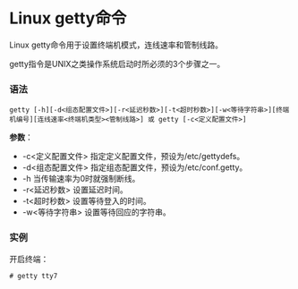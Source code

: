 
# Linux getty命令



Linux getty命令用于设置终端机模式，连线速率和管制线路。

getty指令是UNIX之类操作系统启动时所必须的3个步骤之一。

### 语法

```
getty [-h][-d<组态配置文件>][-r<延迟秒数>][-t<超时秒数>][-w<等待字符串>][终端机编号][连线速率<终端机类型><管制线路>] 或 getty [-c<定义配置文件>]

```

**参数**：

*   -c&lt;定义配置文件&gt; 指定定义配置文件，预设为/etc/gettydefs。
*   -d&lt;组态配置文件&gt; 指定组态配置文件，预设为/etc/conf.getty。
*   -h 当传输速率为0时就强制断线。
*   -r&lt;延迟秒数&gt; 设置延迟时间。
*   -t&lt;超时秒数&gt; 设置等待登入的时间。
*   -w&lt;等待字符串&gt; 设置等待回应的字符串。

### 实例

开启终端：

```
# getty tty7

```



